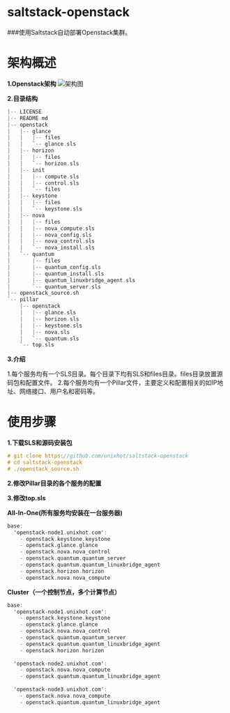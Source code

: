 saltstack-openstack
===================

###使用Saltstack自动部署Openstack集群。

架构概述
========

**1.Openstack架构**
![架构图](https://github.com/babodx/saltstack-openstack/blob/master/openstack.jpg)  

**2.目录结构**

```ObjectiveC
|-- LICENSE
|-- README.md
|-- openstack
|   |-- glance
|   |   |-- files
|   |   `-- glance.sls
|   |-- horizon
|   |   |-- files
|   |   `-- horizon.sls
|   |-- init
|   |   |-- compute.sls
|   |   |-- control.sls
|   |   `-- files
|   |-- keystone
|   |   |-- files
|   |   `-- keystone.sls
|   |-- nova
|   |   |-- files
|   |   |-- nova_compute.sls
|   |   |-- nova_config.sls
|   |   |-- nova_control.sls
|   |   `-- nova_install.sls
|   `-- quantum
|       |-- files
|       |-- quantum_config.sls
|       |-- quantum_install.sls
|       |-- quantum_linuxbridge_agent.sls
|       `-- quantum_server.sls
|-- openstack_source.sh
`-- pillar
    |-- openstack
    |   |-- glance.sls
    |   |-- horizon.sls
    |   |-- keystone.sls
    |   |-- nova.sls
    |   `-- quantum.sls
    `-- top.sls
``` 

**3.介绍**

1.每个服务均有一个SLS目录。每个目录下均有SLS和files目录。files目录放置源码包和配置文件。
2.每个服务均有一个Pillar文件，主要定义和配置相关的如IP地址、网络接口、用户名和密码等。

使用步骤
========

**1.下载SLS和源码安装包** 
```ObjectiveC
# git clone https://github.com/unixhot/saltstack-openstack
# cd saltstack-openstack
# ./openstack_source.sh
```

**2.修改Pillar目录的各个服务的配置**

**3.修改top.sls**

**All-In-One(所有服务均安装在一台服务器)**

```ObjectiveC
base:
  'openstack-node1.unixhot.com':
    - openstack.keystone.keystone
    - openstack.glance.glance
    - openstack.nova.nova_control
    - openstack.quantum.quantum_server
    - openstack.quantum.quantum_linuxbridge_agent
    - openstack.horizon.horizon
    - openstack.nova.nova_compute
``` 

**Cluster（一个控制节点，多个计算节点）**

```ObjectiveC
base:
  'openstack-node1.unixhot.com':
    - openstack.keystone.keystone
    - openstack.glance.glance
    - openstack.nova.nova_control
    - openstack.quantum.quantum_server
    - openstack.quantum.quantum_linuxbridge_agent
    - openstack.horizon.horizon
    
  'openstack-node2.unixhot.com':
    - openstack.nova.nova_compute
    - openstack.quantum.quantum_linuxbridge_agent
  
  'openstack-node3.unixhot.com':
    - openstack.nova.nova_compute
    - openstack.quantum.quantum_linuxbridge_agent
``` 


    
